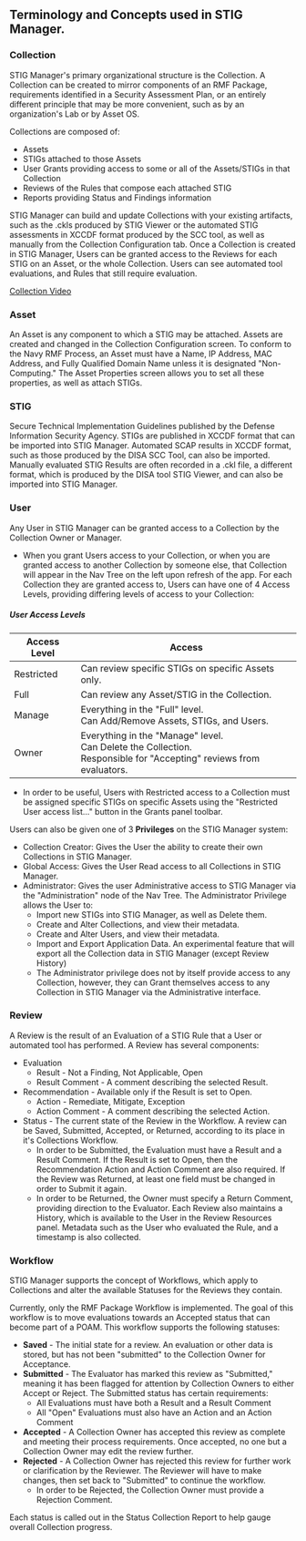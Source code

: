 ## Terminology and Concepts used in STIG Manager.


### Collection
STIG Manager's primary organizational structure is the Collection. A Collection can be created to mirror components of an RMF Package, requirements identified in a Security Assessment Plan, or an entirely different principle that may be more convenient, such as by an organization's Lab or by Asset OS.

Collections are composed of:
  * Assets
  * STIGs attached to those Assets
  * User Grants providing access to some or all of the Assets/STIGs in that Collection
  * Reviews of the Rules that compose each attached STIG
  * Reports providing Status and Findings information
  
STIG Manager can build and update Collections with your existing artifacts, such as the .ckls produced by STIG Viewer or the automated STIG assessments in XCCDF format produced by the SCC tool, as well as manually from the Collection Configuration tab.  Once a Collection is created in STIG Manager, Users can be granted access to the Reviews for each STIG on an Asset, or the whole Collection. Users can see automated tool evaluations, and Rules that still require evaluation. 

[Collection Video](assets/videos/Collections.mp4 ':include height=400px controls')


### Asset
An Asset is any component to which a STIG may be attached. Assets are created and changed in the Collection Configuration screen. To conform to the Navy RMF Process, an Asset must have a Name, IP Address, MAC Address, and Fully Qualified Domain Name unless it is designated "Non-Computing." The Asset Properties screen allows you to set all these properties, as well as attach STIGs.

### STIG

Secure Technical Implementation Guidelines published by the Defense Information Security Agency. STIGs are published in XCCDF format that can be imported into STIG Manager. Automated SCAP results in XCCDF format, such as those produced by the DISA SCC Tool, can also be imported. Manually evaluated STIG Results are often recorded in a .ckl file, a different format, which is produced by the DISA tool STIG Viewer, and can also be imported into STIG Manager. 

### User
Any User in STIG Manager can be granted access to a Collection by the Collection Owner or Manager.
   * When you grant Users access to your Collection, or when you are granted access to another Collection by someone else, that Collection will appear in the Nav Tree on the left upon refresh of the app.
For each Collection they are granted access to, Users can have one of 4 Access Levels, providing differing levels of access to your Collection: 
  ##### User Access Levels
  | Access Level 	| Access                                                                                                                   	|
|--------------	|--------------------------------------------------------------------------------------------------------------------------	|
| Restricted   	| Can review specific STIGs on specific Assets only.                                                                       	|
| Full         	| Can review any Asset/STIG in the Collection.                                                                             	|
| Manage       	| Everything in the "Full" level.<br>Can Add/Remove Assets, STIGs, and Users.                                              	|
| Owner        	| Everything in the "Manage" level.<br>Can Delete the Collection. <br>Responsible for "Accepting" reviews from evaluators. 	|

* In order to be useful, Users with Restricted access to a Collection must be assigned specific STIGs on specific Assets using the "Restricted User access list..." button in the Grants panel toolbar.

Users can also be given one of 3 **Privileges** on the STIG Manager system:
  * Collection Creator: Gives the User the ability to create their own Collections in STIG Manager.  
  * Global Access: Gives the User Read access to all Collections in STIG Manager.
  * Administrator: Gives the user Administrative access to STIG Manager via the "Administration" node of the Nav Tree. The Administrator Privilege allows the User to:
    * Import new STIGs into STIG Manager, as well as Delete them.
    * Create and Alter Collections, and view their metadata.
    * Create and Alter Users, and view their metadata.
    * Import and Export Application Data. An experimental feature that will export all the Collection data in STIG Manager (except Review History)
    * The Administrator privilege does not by itself provide access to any Collection, however, they can Grant themselves access to any Collection in STIG Manager via the Administrative interface.


### Review
A Review is the result of an Evaluation of a STIG Rule that a User or automated tool has performed. A Review has several components:
  * Evaluation 
    * Result - Not a Finding, Not Applicable, Open
    * Result Comment - A comment describing the selected Result.
  * Recommendation - Available only if the Result is set to Open.
    * Action - Remediate, Mitigate, Exception
    * Action Comment - A comment describing the selected Action.
  * Status - The current state of the Review in the Workflow. A review can be Saved, Submitted, Accepted, or Returned, according to its place in it's Collections Workflow.
    * In order to be Submitted, the Evaluation must have a Result and a Result Comment. If the Result is set to Open, then the Recommendation Action and Action Comment are also required. If the Review was Returned, at least one field must be changed in order to Submit it again.
    * In order to be Returned, the Owner must specify a Return Comment, providing direction to the Evaluator.
Each Review also maintains a History, which is available to the User in the Review Resources panel.
Metadata such as the User who evaluated the Rule, and a timestamp is also collected.

### Workflow

STIG Manager supports the concept of Workflows, which apply to Collections and alter the available Statuses for the Reviews they contain.

Currently, only the RMF Package Workflow is implemented. The goal of this workflow is to move evaluations towards an Accepted status that can become part of a POAM. This workflow supports the following statuses:
  - **Saved** - The initial state for a review. An evaluation or other data is stored, but has not been "submitted" to the Collection Owner for Acceptance. 
  - **Submitted** - The Evaluator has marked this review as "Submitted," meaning it has been flagged for attention by Collection Owners to either Accept or Reject. The Submitted status has certain requirements:
     - All Evaluations must have both a Result and a Result Comment
     - All "Open" Evaluations must also have an Action and an Action Comment
  - **Accepted** - A Collection Owner has accepted this review as complete and meeting their process requirements. Once accepted, no one but a Collection Owner may edit the review further. 
  - **Rejected** - A Collection Owner has rejected this review for further work or clarification by the Reviewer. The Reviewer will have to make changes, then set back to "Submitted" to continue the workflow.
     - In order to be Rejected, the Collection Owner must provide a Rejection Comment.


Each status is called out in the Status Collection Report to help gauge overall Collection progress.
